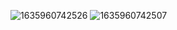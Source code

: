 
![1635960742526](https://user-images.githubusercontent.com/58290134/140162012-74893b0b-e7e8-4d93-984e-0ef0e755da4d.jpg)
![1635960742507](https://user-images.githubusercontent.com/58290134/140161999-56ea8147-39b4-4540-9517-e30f91c712d0.jpg)
